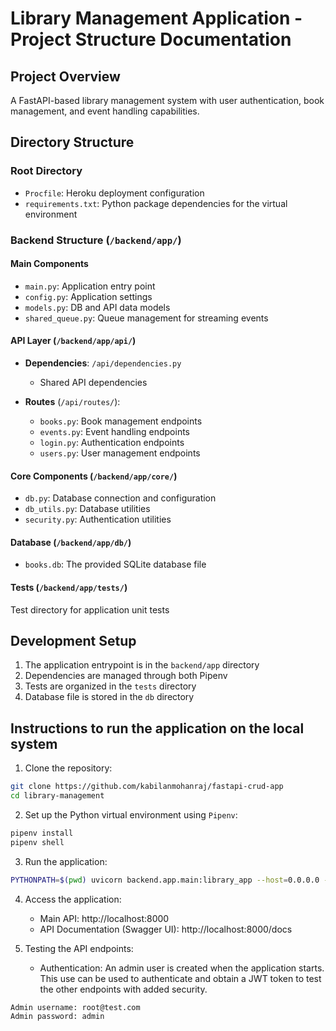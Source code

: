 # Library Management Application - Project Structure Documentation

## Project Overview
A FastAPI-based library management system with user authentication, book management, and event handling capabilities.

## Directory Structure

### Root Directory
- `Procfile`: Heroku deployment configuration
- `requirements.txt`: Python package dependencies for the virtual environment

### Backend Structure (`/backend/app/`)

#### Main Components
- `main.py`: Application entry point
- `config.py`: Application settings
- `models.py`: DB and API data models
- `shared_queue.py`: Queue management for streaming events

#### API Layer (`/backend/app/api/`)
- **Dependencies**: `/api/dependencies.py`
  - Shared API dependencies

- **Routes** (`/api/routes/`):
  - `books.py`: Book management endpoints
  - `events.py`: Event handling endpoints
  - `login.py`: Authentication endpoints
  - `users.py`: User management endpoints

#### Core Components (`/backend/app/core/`)
- `db.py`: Database connection and configuration
- `db_utils.py`: Database utilities
- `security.py`: Authentication utilities

#### Database (`/backend/app/db/`)
- `books.db`: The provided SQLite database file

#### Tests (`/backend/app/tests/`)
Test directory for application unit tests

## Development Setup

1. The application entrypoint is in the `backend/app` directory
2. Dependencies are managed through both Pipenv
3. Tests are organized in the `tests` directory
4. Database file is stored in the `db` directory

## Instructions to run the application on the local system

1. Clone the repository:
```bash
git clone https://github.com/kabilanmohanraj/fastapi-crud-app
cd library-management
```

2. Set up the Python virtual environment using `Pipenv`:
```bash
pipenv install
pipenv shell
```

3. Run the application:
```bash
PYTHONPATH=$(pwd) uvicorn backend.app.main:library_app --host=0.0.0.0 --port=8000 --reload
```

4. Access the application:
   - Main API: http://localhost:8000
   - API Documentation (Swagger UI): http://localhost:8000/docs

5. Testing the API endpoints:
   - Authentication: An admin user is created when the application starts. This use can be used to authenticate and obtain a JWT token to test the other endpoints with added security.
```
Admin username: root@test.com
Admin password: admin
```
